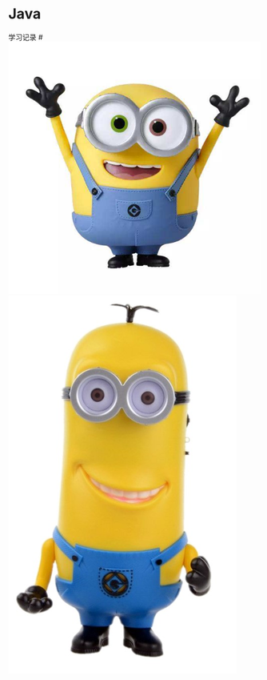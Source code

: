 ﻿# Java
学习记录
#![Image text](https://github.com/Liveinthecloud/Java/blob/master/Test/timg.jpg)
![Image text](https://github.com/Liveinthecloud/spiders/blob/master/Image/1.jpg)
